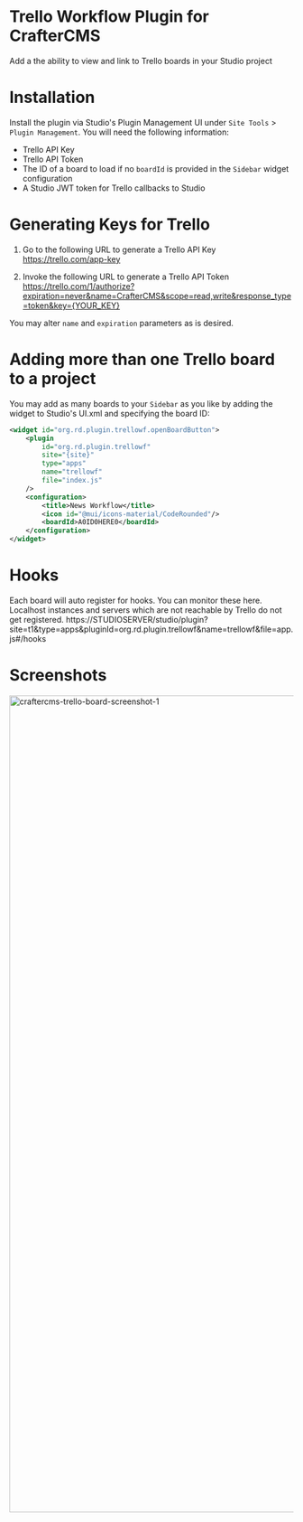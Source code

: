 # Trello Workflow Plugin for CrafterCMS

Add a the ability to view and link to Trello boards in your Studio project

# Installation

Install the plugin via Studio's Plugin Management UI under `Site Tools` > `Plugin Management`.
You will need the following information:
- Trello API Key
- Trello API Token
- The ID of a board to load if no `boardId` is provided in the `Sidebar` widget configuration
- A Studio JWT token for Trello callbacks to Studio

# Generating Keys for Trello

1. Go to the following URL to generate a Trello API Key
https://trello.com/app-key

2. Invoke the following URL to generate a Trello API Token
https://trello.com/1/authorize?expiration=never&name=CrafterCMS&scope=read,write&response_type=token&key={YOUR_KEY}

You may alter `name` and `expiration` parameters as is desired.

# Adding more than one Trello board to a project
You may add as many boards to your `Sidebar` as you like by adding the widget to Studio's UI.xml and specifying the board ID:
```xml
<widget id="org.rd.plugin.trellowf.openBoardButton">
    <plugin
        id="org.rd.plugin.trellowf"
        site="{site}"
        type="apps"
        name="trellowf"
        file="index.js"
    />
    <configuration>
        <title>News Workflow</title> 
        <icon id="@mui/icons-material/CodeRounded"/>
        <boardId>A0ID0HERE0</boardId>
    </configuration>
</widget>
```
# Hooks
Each board will auto register for hooks. You can monitor these here.
Localhost instances and servers which are not reachable by Trello do not get registered.
https://STUDIOSERVER/studio/plugin?site=t1&type=apps&pluginId=org.rd.plugin.trellowf&name=trellowf&file=app.js#/hooks

# Screenshots
<img width="1446" alt="craftercms-trello-board-screenshot-1" src="https://user-images.githubusercontent.com/169432/198916799-f081ab78-e6ca-4866-9429-4ac746f415df.png">
